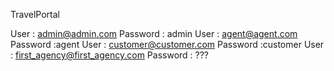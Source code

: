 

TravelPortal

User : admin@admin.com
Password : admin
User : agent@agent.com
Password :agent
User : customer@customer.com
Password :customer
User : first_agency@first_agency.com
Password : ???